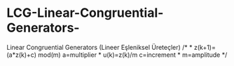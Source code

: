 # LCG-Linear-Congruential-Generators-
Linear Congruential Generators (Lineer Eşleniksel Üreteçler)
 /*
             *      z(k+1)=(a*z(k)+c) mod(m)                a=multiplier
             *      u(k)=z(k)/m                             c=increment
             *                                              m=amplitude
            */
